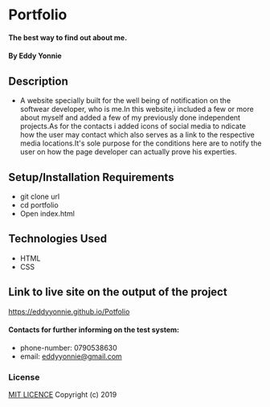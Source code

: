 # Portfolio
#### The best way to find out about me.
#### By Eddy Yonnie
## Description
* A website specially built for the well being of notification on the softwear developer, who is me.In this website,i included a few or more about myself and added a few of my previously done independent projects.As for the contacts i added icons of social media to ndicate how the user may contact which also serves as a link to the respective media locations.It's sole purpose for the conditions here are to notify the user on how the page developer can actually prove his experties.
## Setup/Installation Requirements
* git clone url
* cd portfolio
* Open index.html
## Technologies Used
* HTML
* CSS
## Link to live site on the output of the project
https://eddyyonnie.github.io/Potfolio
#### Contacts for further informing on the test system:
* phone-number: 0790538630
* email: eddyyonnie@gmail.com
### License
[MIT LICENCE](LICENSE)
Copyright (c) 2019
